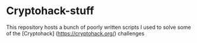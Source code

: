 # Cryptohack-stuff 

This repository hosts a bunch of poorly written scripts I used to solve some of the [Cryptohack] (https://cryptohack.org/) challenges